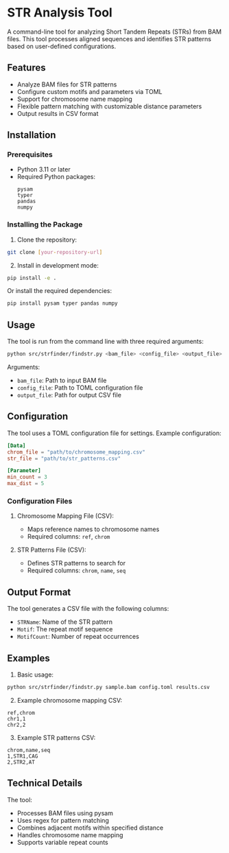 # STR Analysis Tool

A command-line tool for analyzing Short Tandem Repeats (STRs) from BAM files. This tool processes aligned sequences and identifies STR patterns based on user-defined configurations.

## Features

- Analyze BAM files for STR patterns
- Configure custom motifs and parameters via TOML
- Support for chromosome name mapping
- Flexible pattern matching with customizable distance parameters
- Output results in CSV format

## Installation

### Prerequisites

- Python 3.11 or later
- Required Python packages:
  ```
  pysam
  typer
  pandas
  numpy
  ```

### Installing the Package

1. Clone the repository:
```bash
git clone [your-repository-url]
```

2. Install in development mode:
```bash
pip install -e .
```

Or install the required dependencies:
```bash
pip install pysam typer pandas numpy
```



## Usage

The tool is run from the command line with three required arguments:

```bash
python src/strfinder/findstr.py <bam_file> <config_file> <output_file>
```

Arguments:
- `bam_file`: Path to input BAM file
- `config_file`: Path to TOML configuration file
- `output_file`: Path for output CSV file

## Configuration

The tool uses a TOML configuration file for settings. Example configuration:

```toml
[Data]
chrom_file = "path/to/chromosome_mapping.csv"
str_file = "path/to/str_patterns.csv"

[Parameter]
min_count = 3
max_dist = 5
```

### Configuration Files

1. Chromosome Mapping File (CSV):
   - Maps reference names to chromosome names
   - Required columns: `ref`, `chrom`

2. STR Patterns File (CSV):
   - Defines STR patterns to search for
   - Required columns: `chrom`, `name`, `seq`

## Output Format

The tool generates a CSV file with the following columns:
- `STRName`: Name of the STR pattern
- `Motif`: The repeat motif sequence
- `MotifCount`: Number of repeat occurrences

## Examples

1. Basic usage:
```bash
python src/strfinder/findstr.py sample.bam config.toml results.csv
```

2. Example chromosome mapping CSV:
```csv
ref,chrom
chr1,1
chr2,2
```

3. Example STR patterns CSV:
```csv
chrom,name,seq
1,STR1,CAG
2,STR2,AT
```

## Technical Details

The tool:
- Processes BAM files using pysam
- Uses regex for pattern matching
- Combines adjacent motifs within specified distance
- Handles chromosome name mapping
- Supports variable repeat counts

